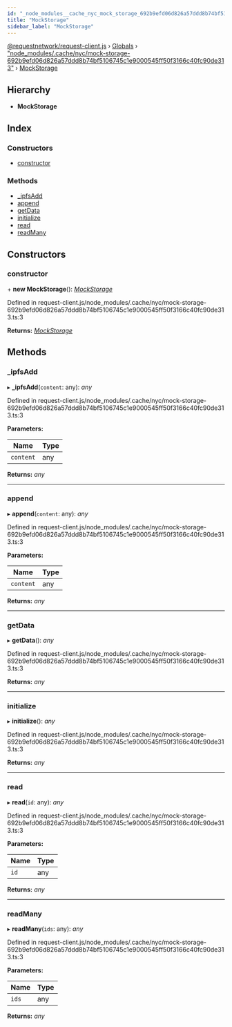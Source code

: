 ```yaml
---
id: "_node_modules__cache_nyc_mock_storage_692b9efd06d826a57ddd8b74bf5106745c1e9000545ff50f3166c40fc90de313_.mockstorage"
title: "MockStorage"
sidebar_label: "MockStorage"
---
```


[@requestnetwork/request-client.js](../index.md) › [Globals](../globals.md) › ["node_modules/.cache/nyc/mock-storage-692b9efd06d826a57ddd8b74bf5106745c1e9000545ff50f3166c40fc90de313"](../modules/_node_modules__cache_nyc_mock_storage_692b9efd06d826a57ddd8b74bf5106745c1e9000545ff50f3166c40fc90de313_.md) › [MockStorage](_node_modules__cache_nyc_mock_storage_692b9efd06d826a57ddd8b74bf5106745c1e9000545ff50f3166c40fc90de313_.mockstorage.md)

## Hierarchy

* **MockStorage**

## Index

### Constructors

* [constructor](_node_modules__cache_nyc_mock_storage_692b9efd06d826a57ddd8b74bf5106745c1e9000545ff50f3166c40fc90de313_.mockstorage.md#constructor)

### Methods

* [_ipfsAdd](_node_modules__cache_nyc_mock_storage_692b9efd06d826a57ddd8b74bf5106745c1e9000545ff50f3166c40fc90de313_.mockstorage.md#_ipfsadd)
* [append](_node_modules__cache_nyc_mock_storage_692b9efd06d826a57ddd8b74bf5106745c1e9000545ff50f3166c40fc90de313_.mockstorage.md#append)
* [getData](_node_modules__cache_nyc_mock_storage_692b9efd06d826a57ddd8b74bf5106745c1e9000545ff50f3166c40fc90de313_.mockstorage.md#getdata)
* [initialize](_node_modules__cache_nyc_mock_storage_692b9efd06d826a57ddd8b74bf5106745c1e9000545ff50f3166c40fc90de313_.mockstorage.md#initialize)
* [read](_node_modules__cache_nyc_mock_storage_692b9efd06d826a57ddd8b74bf5106745c1e9000545ff50f3166c40fc90de313_.mockstorage.md#read)
* [readMany](_node_modules__cache_nyc_mock_storage_692b9efd06d826a57ddd8b74bf5106745c1e9000545ff50f3166c40fc90de313_.mockstorage.md#readmany)

## Constructors

###  constructor

\+ **new MockStorage**(): *[MockStorage](_node_modules__cache_nyc_mock_storage_692b9efd06d826a57ddd8b74bf5106745c1e9000545ff50f3166c40fc90de313_.mockstorage.md)*

Defined in request-client.js/node_modules/.cache/nyc/mock-storage-692b9efd06d826a57ddd8b74bf5106745c1e9000545ff50f3166c40fc90de313.ts:3

**Returns:** *[MockStorage](_node_modules__cache_nyc_mock_storage_692b9efd06d826a57ddd8b74bf5106745c1e9000545ff50f3166c40fc90de313_.mockstorage.md)*

## Methods

###  _ipfsAdd

▸ **_ipfsAdd**(`content`: any): *any*

Defined in request-client.js/node_modules/.cache/nyc/mock-storage-692b9efd06d826a57ddd8b74bf5106745c1e9000545ff50f3166c40fc90de313.ts:3

**Parameters:**

Name | Type |
------ | ------ |
`content` | any |

**Returns:** *any*

___

###  append

▸ **append**(`content`: any): *any*

Defined in request-client.js/node_modules/.cache/nyc/mock-storage-692b9efd06d826a57ddd8b74bf5106745c1e9000545ff50f3166c40fc90de313.ts:3

**Parameters:**

Name | Type |
------ | ------ |
`content` | any |

**Returns:** *any*

___

###  getData

▸ **getData**(): *any*

Defined in request-client.js/node_modules/.cache/nyc/mock-storage-692b9efd06d826a57ddd8b74bf5106745c1e9000545ff50f3166c40fc90de313.ts:3

**Returns:** *any*

___

###  initialize

▸ **initialize**(): *any*

Defined in request-client.js/node_modules/.cache/nyc/mock-storage-692b9efd06d826a57ddd8b74bf5106745c1e9000545ff50f3166c40fc90de313.ts:3

**Returns:** *any*

___

###  read

▸ **read**(`id`: any): *any*

Defined in request-client.js/node_modules/.cache/nyc/mock-storage-692b9efd06d826a57ddd8b74bf5106745c1e9000545ff50f3166c40fc90de313.ts:3

**Parameters:**

Name | Type |
------ | ------ |
`id` | any |

**Returns:** *any*

___

###  readMany

▸ **readMany**(`ids`: any): *any*

Defined in request-client.js/node_modules/.cache/nyc/mock-storage-692b9efd06d826a57ddd8b74bf5106745c1e9000545ff50f3166c40fc90de313.ts:3

**Parameters:**

Name | Type |
------ | ------ |
`ids` | any |

**Returns:** *any*
